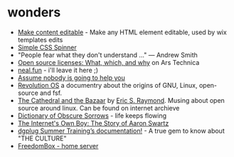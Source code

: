 # wonders

- [Make content editable](https://developer.mozilla.org/en-US/docs/Web/Guide/HTML/Editable_content) - Make any HTML element editable, used by wix templates edits
- [Simple CSS Spinner](https://github.com/30-seconds/30-seconds-of-css/blob/master/snippets/donut-spinner.md)  
- "People fear what they don't understand ..." ― Andrew Smith
- [Open source licenses: What, which, and why](https://arstechnica.com/gadgets/2020/02/how-to-choose-an-open-source-license/) on Ars Technica  
- [neal.fun](https://neal.fun/) - i'll leave it here ;)
- [Assume nobody is going to help you](https://sivers.org/up2you)
- [Revolution OS](https://archive.org/details/RevolutionOS) a documentry about the origins of GNU, Linux, open-source and fsf.
- [The Cathedral and the Bazaar](https://en.wikipedia.org/wiki/The_Cathedral_and_the_Bazaar) by [Eric S. Raymond](https://en.wikipedia.org/wiki/Eric_S._Raymond). Musing about open source around linux. Can be found on internet archieve
- [Dictionary of Obscure Sorrows](https://www.youtube.com/channel/UCDetdM5XDZD1xrQHDPgEg5w) - life keeps flowing
- [The Internet's Own Boy: The Story of Aaron Swartz](https://archive.org/details/TheInternetsOwnBoyTheStoryOfAaronSwartz)
- [dgplug Summer Training’s documentation!](https://summertraining.readthedocs.io/en/latest/index.html) - A true gem to know about "THE CULTURE"
- [FreedomBox - home server](https://freedomboxfoundation.org/)
